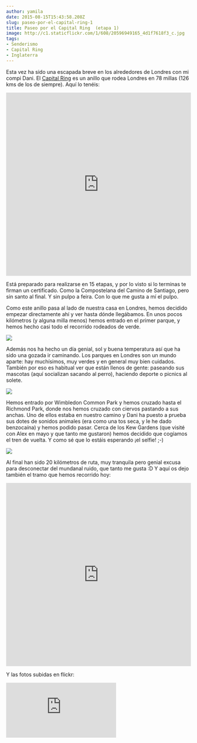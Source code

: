 ```yaml
---
author: yamila
date: 2015-08-15T15:43:58.208Z
slug: paseo-por-el-capital-ring-1
title: Paseo por el Capital Ring  (etapa 1)
image: http://c1.staticflickr.com/1/608/20596949165_4d1f7618f3_c.jpg
tags:
- Senderismo
- Capital Ring
- Inglaterra
---
```


Esta vez ha sido una escapada breve en los alrededores de Londres con mi compi Dani. El <a href="https://tfl.gov.uk/modes/walking/capital-ring" target="_new">Capital Ring</a> es un anillo que rodea Londres en 78 millas (126 kms de los de siempre). Aquí lo tenéis:

<iframe width='100%' height='500px' frameBorder='0' src='https://a.tiles.mapbox.com/v4/yamila.n61lif07/attribution,zoompan,zoomwheel,geocoder,share.html?access_token=pk.eyJ1IjoieWFtaWxhIiwiYSI6IjUzNDE5ZDRkZjBiZjBiZDY0YTBhZjBmNmUyZGYzYTZiIn0.okLJEzGsBQ6IOgn1mhToIQ#11/51.4993/-0.1555'></iframe>

Está preparado para realizarse en 15 etapas, y por lo visto si lo terminas te firman un certificado. Como la Compostelana del Camino de Santiago, pero sin santo al final. Y sin pulpo a feira. Con lo que me gusta a mí el pulpo.

Como este anillo pasa al lado de nuestra casa en Londres, hemos decidido empezar directamente ahí y ver hasta dónde llegábamos. En unos pocos kilómetros (y alguna milla menos) hemos entrado en el primer parque, y hemos hecho casi todo el recorrido rodeados de verde. 

<img src="http://c1.staticflickr.com/1/608/20596949165_4d1f7618f3_z.jpg"/>

Además nos ha hecho un día genial, sol y buena temperatura así que ha sido una gozada ir caminando. Los parques en Londres son un mundo aparte: hay muchísimos, muy verdes y en general muy bien cuidados. También por eso es habitual ver que están llenos de gente: paseando sus mascotas (aquí socializan sacando al perro), haciendo deporte o picnics al solete.

<img src="http://c2.staticflickr.com/6/5663/20408996700_c2a8f9fced_z.jpg" />

Hemos entrado por Wimbledon Common Park y hemos cruzado hasta el Richmond Park, donde nos hemos cruzado con ciervos pastando a sus anchas. Uno de ellos estaba en nuestro camino y Dani ha puesto a prueba sus dotes de sonidos animales (era como una tos seca, y le he dado benzocaína) y hemos podido pasar. Cerca de los Kew Gardens (que visité con Alex en mayo y que tanto me gustaron) hemos decidido que cogíamos el tren de vuelta. Y como sé que lo estáis esperando ¡el selfie! ;-)

<img src="http://c1.staticflickr.com/1/703/20410262659_c69825ce3d_c.jpg" />

 Al final han sido 20 kilómetros de ruta, muy tranquila pero genial excusa para desconectar del mundanal ruido, que tanto me gusta :D  Y aquí os dejo también el tramo que hemos recorrido hoy:

<iframe width='100%' height='500px' frameBorder='0' src='https://a.tiles.mapbox.com/v4/yamila.nlplkcgn/attribution,zoompan,zoomwheel.html?access_token=pk.eyJ1IjoieWFtaWxhIiwiYSI6IjUzNDE5ZDRkZjBiZjBiZDY0YTBhZjBmNmUyZGYzYTZiIn0.okLJEzGsBQ6IOgn1mhToIQ#12/51.4599/-0.2328'></iframe>

Y las fotos subidas en flickr:

<div class='embed-container'><iframe src='https://www.flickr.com/photos/125687915@N08/albums/72157657265911682/player' frameborder='0' allowfullscreen webkitallowfullscreen mozallowfullscreen oallowfullscreen msallowfullscreen></iframe></div>